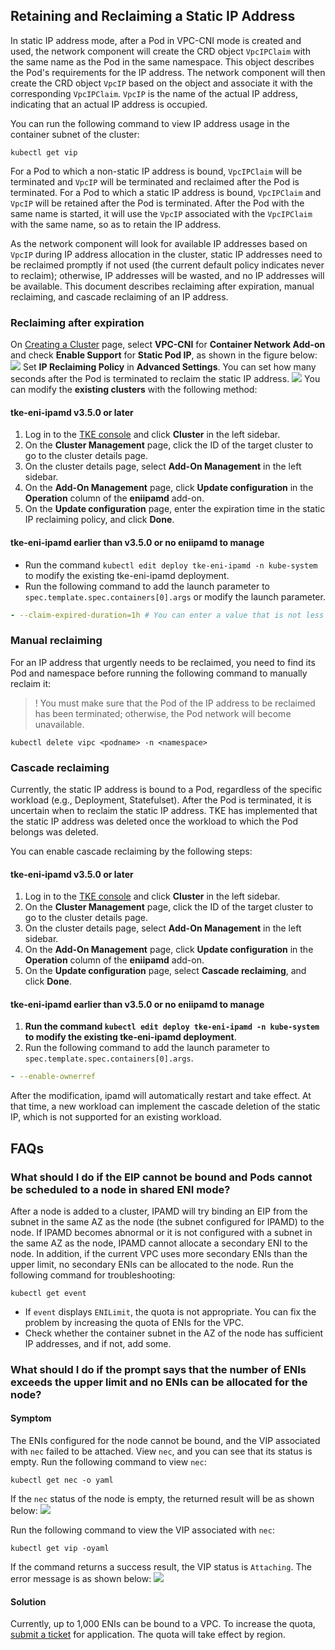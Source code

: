 

## Retaining and Reclaiming a Static IP Address

In static IP address mode, after a Pod in VPC-CNI mode is created and used, the network component will create the CRD object `VpcIPClaim` with the same name as the Pod in the same namespace. This object describes the Pod's requirements for the IP address. The network component will then create the CRD object `VpcIP` based on the object and associate it with the corresponding `VpcIPClaim`. `VpcIP` is the name of the actual IP address, indicating that an actual IP address is occupied.

You can run the following command to view IP address usage in the container subnet of the cluster:

```
kubectl get vip
```

For a Pod to which a non-static IP address is bound, `VpcIPClaim` will be terminated and `VpcIP` will be terminated and reclaimed after the Pod is terminated. For a Pod to which a static IP address is bound, `VpcIPClaim` and `VpcIP` will be retained after the Pod is terminated. After the Pod with the same name is started, it will use the `VpcIP` associated with the `VpcIPClaim` with the same name, so as to retain the IP address.

As the network component will look for available IP addresses based on `VpcIP` during IP address allocation in the cluster, static IP addresses need to be reclaimed promptly if not used (the current default policy indicates never to reclaim); otherwise, IP addresses will be wasted, and no IP addresses will be available. This document describes reclaiming after expiration, manual reclaiming, and cascade reclaiming of an IP address.

### Reclaiming after expiration
On [Creating a Cluster](https://intl.cloud.tencent.com/document/product/457/30637) page, select **VPC-CNI** for **Container Network Add-on** and check **Enable Support** for **Static Pod IP**, as shown in the figure below:
![](https://qcloudimg.tencent-cloud.cn/raw/6ec7190975269a84f2fcecb41a842f78.png)
Set **IP Reclaiming Policy** in **Advanced Settings**. You can set how many seconds after the Pod is terminated to reclaim the static IP address.
![](https://main.qcloudimg.com/raw/85c8ec1b5306333ad9d7af4b3301abab.png)
You can modify the **existing clusters** with the following method:

#### tke-eni-ipamd v3.5.0 or later
1. Log in to the [TKE console](https://console.qcloud.com/tke2) and click **Cluster** in the left sidebar.
2. On the **Cluster Management** page, click the ID of the target cluster to go to the cluster details page.
3. On the cluster details page, select **Add-On Management** in the left sidebar.
4. On the **Add-On Management** page, click **Update configuration** in the **Operation** column of the **eniipamd** add-on.
5. On the **Update configuration** page, enter the expiration time in the static IP reclaiming policy, and click **Done**.

#### tke-eni-ipamd earlier than v3.5.0 or no eniipamd to manage
- Run the command `kubectl edit deploy tke-eni-ipamd -n kube-system` to modify the existing tke-eni-ipamd deployment.
- Run the following command to add the launch parameter to `spec.template.spec.containers[0].args` or modify the launch parameter.
```yaml
- --claim-expired-duration=1h # You can enter a value that is not less than 5m 
```

### Manual reclaiming
For an IP address that urgently needs to be reclaimed, you need to find its Pod and namespace before running the following command to manually reclaim it:
>! You must make sure that the Pod of the IP address to be reclaimed has been terminated; otherwise, the Pod network will become unavailable.
>
```
kubectl delete vipc <podname> -n <namespace>
```


### Cascade reclaiming
Currently, the static IP address is bound to a Pod, regardless of the specific workload (e.g., Deployment, Statefulset). After the Pod is terminated, it is uncertain when to reclaim the static IP address. TKE has implemented that the static IP address was deleted once the workload to which the Pod belongs was deleted.

You can enable cascade reclaiming by the following steps:

#### tke-eni-ipamd v3.5.0 or later

1. Log in to the [TKE console](https://console.qcloud.com/tke2) and click **Cluster** in the left sidebar.
2. On the **Cluster Management** page, click the ID of the target cluster to go to the cluster details page.
3. On the cluster details page, select **Add-On Management** in the left sidebar.
4. On the **Add-On Management** page, click **Update configuration** in the **Operation** column of the **eniipamd** add-on.
5. On the **Update configuration** page, select **Cascade reclaiming**, and click **Done**.

#### tke-eni-ipamd earlier than v3.5.0 or no eniipamd to manage

1. **Run the command `kubectl edit deploy tke-eni-ipamd -n kube-system` to modify the existing tke-eni-ipamd deployment**.
2. Run the following command to add the launch parameter to `spec.template.spec.containers[0].args`.
```yaml
- --enable-ownerref
```
After the modification, ipamd will automatically restart and take effect. At that time, a new workload can implement the cascade deletion of the static IP, which is not supported for an existing workload.


## FAQs

### What should I do if the EIP cannot be bound and Pods cannot be scheduled to a node in shared ENI mode?

After a node is added to a cluster, IPAMD will try binding an EIP from the subnet in the same AZ as the node (the subnet configured for IPAMD) to the node. If IPAMD becomes abnormal or it is not configured with a subnet in the same AZ as the node, IPAMD cannot allocate a secondary ENI to the node. In addition, if the current VPC uses more secondary ENIs than the upper limit, no secondary ENIs can be allocated to the node.
Run the following command for troubleshooting:
```shell
kubectl get event
```

- If `event` displays `ENILimit`, the quota is not appropriate. You can fix the problem by increasing the quota of ENIs for the VPC.
- Check whether the container subnet in the AZ of the node has sufficient IP addresses, and if not, add some.




### What should I do if the prompt says that the number of ENIs exceeds the upper limit and no ENIs can be allocated for the node?
#### Symptom
The ENIs configured for the node cannot be bound, and the VIP associated with `nec` failed to be attached. View `nec`, and you can see that its status is empty.
Run the following command to view `nec`:
```shell
kubectl get nec -o yaml
```

If the `nec` status of the node is empty, the returned result will be as shown below:
![](https://main.qcloudimg.com/raw/8af59f6b986e844e7aa6dd776f9a0bc0.png)

Run the following command to view the VIP associated with `nec`:
```shell
kubectl get vip -oyaml
```

If the command returns a success result, the VIP status is `Attaching`. The error message is as shown below:
![](https://main.qcloudimg.com/raw/d7df85621d613f30e5109395de4c92bb.png)

#### Solution
Currently, up to 1,000 ENIs can be bound to a VPC. To increase the quota, [submit a ticket](https://console.intl.cloud.tencent.com/workorder/category) for application. The quota will take effect by region.

